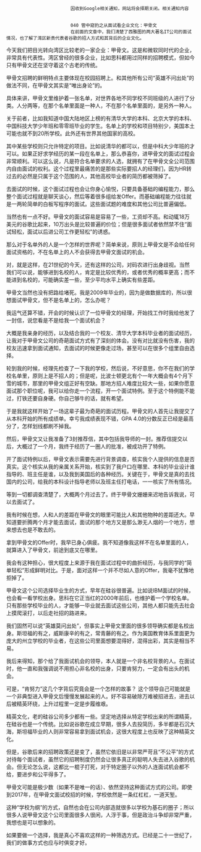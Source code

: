 
                            
                            因收到Google相关通知，网站将会择期关闭。相关通知内容
                            
                            
                            040 管中窥豹之从面试看企业文化：甲骨文
                            在前面的文章中，我们清楚了西雅图的两大著名IT公司的面试情况，也了解了湾区新贵代表者谷歌的招人方式和其背后的企业文化。

今天我们把目光转向湾区比较老的一家企业：甲骨文。这是和微软同时代的企业，非常具有代表性。湾区曾经的很多企业，比如思科都用过同样的招聘模式，但如今只有甲骨文还在坚守着这个古老的传统。

甲骨文招聘的鲜明特点主要体现在校园招聘上。和其他所有公司“英雄不问出处”的做法不同，在甲骨文其实是“唯出身论”的。

具体来讲，甲骨文里维护着一张名单，对世界各地不同学校不同班级的人进行了分类。人分两等，在那个名单里面是一种人，不在那个名单里面的，是另外一种人。

关于前者，比如我知道中国大陆地区上榜的有清华大学的本科、北京大学的本科、中国科技大学少年班和零零班毕业的学生。名单上的学校和项目特别少，美国本土可能也就不到20所学校。此外还有世界其他国家的高校。

其中某些学校则只允许特定的项目。比如说清华的都可以，但是中科大少年班的才可以。如果正好求学经历的某一段在名单上，那么恭喜你，进甲骨文的面试过程会非常顺利。可以这么说，凡是符合名单要求的人选，就拥有了在甲骨文全公司范围内自由面试的权利。这个过程里最痛苦的是那些实际要招人的经理们，因为HR转过去的必然是只属于这个范围的人，其他高校毕业者的简历都被筛掉了。

去面试的时候，这个面试过程也会让你身心愉悦，只要具备基础的编程能力，那么整个面试过程就是聊天谈心，然后等着很多组给发Offer。而基础编程能力往往就是一两轮简单的白板写程序的面试。这些面试题的难度和其他公司比普遍偏低。

当然也有一点不好。甲骨文的面试容易是容易了一些，工资却不高。和动辄18万美元的谷歌比起来，10万出头是比较普遍的价位；但是很多面试者依然禁不住“面试轻松，面试以后进公司工作更轻松”的诱惑。

那么对于名单外的人是一个怎样的世界呢？简单来说，原则上甲骨文是不会给任何面试资格的，不在名单上的人不会获得去甲骨文面试的机会。

对，就是这样，在21世纪的今天，还有这样的公司，对码农进行出身歧视。当然我们可以说，能够进到名校的人，肯定是比较优秀的，或者优秀的概率更高；而不能进到名校的，可能确实差一些，至少平均水平上确实有些差距。

甲骨文当然也没有把路给堵死。我是2009年毕业的，因为是做数据库的，所以很想面试甲骨文，但不是名单上的，怎么办呢？

我运气还算不错，开会的时候认识了一位甲骨文的经理，开始找工作时我给他发了一封信，说您看是不是给我一个面试机会？

大概是我亲身的经历，以及结合我的一个校友、清华大学本科毕业者的面试经历，让我对于甲骨文公司的奇葩面试方式有了深刻的体会。没有对比就没有伤害，我的校友迅速拿到面试通知，去面试的时候更像走过场，甚至可以在很多个组里自由选择。

轮到我的时候，经理先检查了一下我的学校，然后说，不好意思，你不在我们的学校名单里，原则上是不招人的；但是呢，比波士顿更北有个一年大概会有4个月下雪的城市，那里的甲骨文组正好有空缺。那地方招人难度比较大一些，如果你愿意面试那个职位呢，我可以给你走一个流程，开一个面试特例。至于这个特例能不能过，打铁还要自身硬。你自己够牛的话，就有希望。

于是我就这样开始了一场这辈子最为奇葩的面试历程。甲骨文的人首先让我提交了从本科开始的所有成绩单。幸亏我成绩表现不错，GPA 4.0的分数反正已经是最高分了，怎样划线都刷不掉我。

然后，甲骨文又让我准备了3封推荐信，其中包括我导师的一封。推荐信提交以后，大概过了一个月，我终于经历了一圈人的批准，被成功开了特例。

开了面试特例以后，甲骨文表示需要先进行背景调查，核实我个人提供的信息是否真实。这个核实从我的亲属关系开始，核实到了我户口在哪里、本科的毕业设计谁指导的、班主任是谁，以及我到美国后的各种经历。关键在于，甲骨文是真的去找国内的公司，给我的本科设计指导老师以及班主任打电话，一一核实了所有情况。

等到一切都调查清楚了，大概两个月过去了。终于甲骨文姗姗来迟地告诉我说，可以去面试了。

我有时候在想，人和人的差距在甲骨文的眼里可能比人和其他物种的差距还大。早知道要折腾两个月才能去面试，面试的那个地方又是那么渺无人烟的一个地方，想来想去也是不敢去的。

拿到甲骨文的Offer时，我早已身心俱疲。我不知道像我这样不在名单里面的人，就算进入了甲骨文，前途到底又在哪里。

我会有这种担心，很大程度上来源于我在面试过程中的曲折经历，与我同学的“简单轻松”形成鲜明对比。于是，面对这样一个并不尽如人意的Offer，我毫不犹豫地拒掉了。

甲骨文这个公司选择毕业生的方式，早年在硅谷很普遍。比如说IBM面试的时候，也会看一看学校出身。思科在它正当红的2000年前后，也维护着一个学校名单。只有那些学校毕业的人，才能够一毕业就去面试这些公司，其他人都只能先去社会上摸爬滚打，以后走社招的路进来。

我们固然可以说“英雄莫问出处”，但事实上甲骨文里面的很多领导确实都是名校出身。斯坦福的有之，威斯康辛的有之，常青藤的有之。作为美国教育体系里面更为庞大的州立学校的毕业者，在这些公司里面想要混得好，混得出彩，其实是相当不易。

我后来得知，那个给了我面试机会的领导，本人就是一个非名校背景的人。在面试时，他一直和我强调说不用担心非名校的出身，只要肯努力，一定会有出头的机会。

可是，“肯努力”这几个字背后究竟会是一个怎样的故事？ 这个领导自己可能就是一个非典型进入甲骨文后慢慢发展起来的人。好不容易破除万难被招进去，进去以后被精英环绕，上升过程里一定是步履维艰。

精英文化，老的硅谷公司多少都有一些。坚定地选择从特定学校出来的所谓精英，在硅谷也是一个传统。比如说谷歌在成立早期，很多人去投简历，多半都是石沉大海，斯坦福毕业的人则非常容易拿到面试机会，这很大程度上也反映了这种精英文化。

但是，谷歌后来的招聘政策还是变了，虽然它依旧是以非常严苛且“不公平”的方式对待每个面试者，虽然它的招聘制度仍然会让很多真正的聪明人失去进入谷歌的机会。但无论怎么说，这都比一棍子打死，对于特定圈子以外的人连面试机会都不给，要进步和公平得多了。

甲骨文可能是极少数（如果不是唯一的话）、依然坚持这种面试方式的公司。即使到2017年，在甲骨文面试校招的时候，学校依然是一条红杠杠，一道天堑。

这种“学校为纲”的方式，自然也会在公司内部造就很多以学校为基石的圈子；所以很多人说甲骨文这个公司里面很多人很闲，人浮于事，但是政治斗争却非常严重，我想也是可以想象的。

如果要做一个选择，我是真心不喜欢这样的一种筛选方式。已经是二十一世纪了，我们的做事方式也应与时俱变才好。

                        
                        
                            